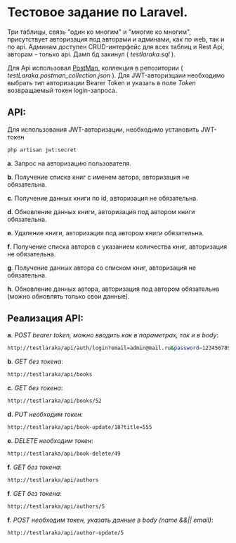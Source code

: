 # Тестовое задание по Laravel. 

Три таблицы, связь "один ко многим" и "многие ко многим", присутствует авторизация под авторами и админами, как по web, так и по api. Админам доступен CRUD-интерфейс для всех таблиц и Rest Api, авторам - только api. Дамп бд закинул ( *testlaraka.sql* ).

Для Api использовал [PostMan](https://www.postman.com/), коллекция в репозитории ( *testLaraka.postman_collection.json* ). Для JWT-авторизцаии необходимо выбрать тип авторизации Bearer Token и указать в поле *Token* возвращаемый токен login-запроса. 
 
## API:

Для использования JWT-авторизации, необходимо установить JWT-токен 
```bash
php artisan jwt:secret
```


**a**.	Запрос на авторизацию пользователя.

**b**.	Получение списка книг с именем автора, авторизация не обязательна.

**c**.	Получение данных книги по id, авторизация не обязательна.

**d**.	Обновление данных книги, авторизация под автором книги обязательна.

**e**.	Удаление книги, авторизация под автором книги обязательна.

**f**.	Получение списка авторов с указанием количества книг, авторизация не обязательна.

**g**.	Получение данных автора со списком книг, авторизация не обязательна.

**h**.	Обновление данных автора, авторизация под  автором обязательна (можно обновлять только свои данные).

## Реализация API:



**a**. *POST bearer token, можно вводить как в параметрах, так и в body*:

```bash
http://testlaraka/api/auth/login?email=admin@mail.ru&password=123456789	
``` 



**b**. *GET без токена*:
```bash
http://testlaraka/api/books	
``` 

**c**. *GET без токена*:
```bash
http://testlaraka/api/books/52		
``` 

**d**. *PUT необходим токен*:
```bash
http://testlaraka/api/book-update/18?title=555		
``` 

**e**. *DELETE необходим токен*:
```bash
http://testlaraka/api/book-delete/49		
``` 

**f**. *GET без токена*:
```bash
http://testlaraka/api/authors		
``` 

**f**. *GET без токена*:
```bash
http://testlaraka/api/authors/5	
``` 

**f**. *POST необходим токен, указать данные в body (name &&|| email)*:
```bash
http://testlaraka/api/author-update/5
``` 
